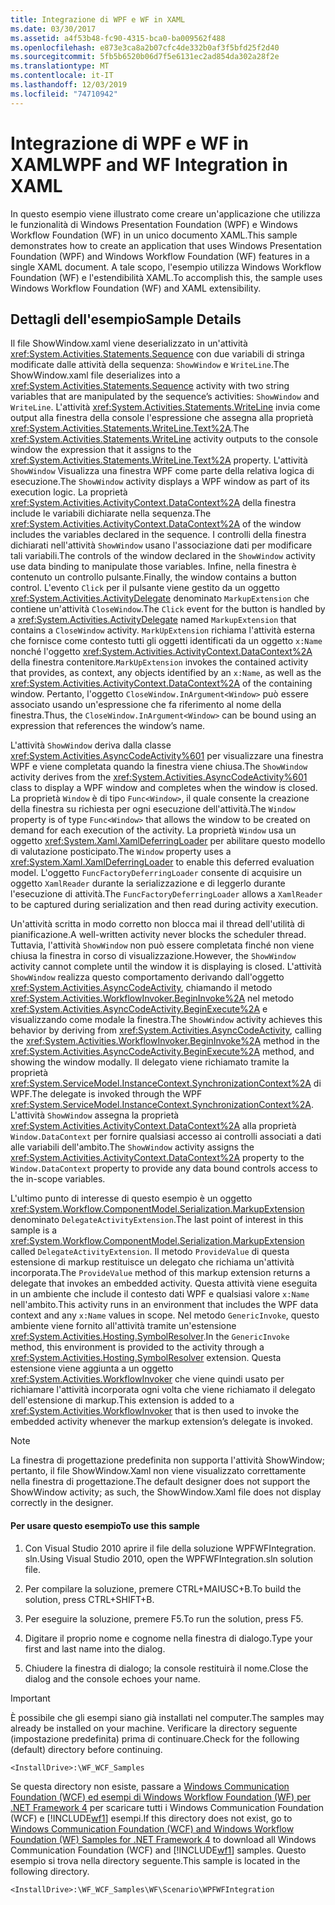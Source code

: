 ```yaml
---
title: Integrazione di WPF e WF in XAML
ms.date: 03/30/2017
ms.assetid: a4f53b48-fc90-4315-bca0-ba009562f488
ms.openlocfilehash: e873e3ca8a2b07cfc4de332b0af3f5bfd25f2d40
ms.sourcegitcommit: 5fb5b6520b06d7f5e6131ec2ad854da302a28f2e
ms.translationtype: MT
ms.contentlocale: it-IT
ms.lasthandoff: 12/03/2019
ms.locfileid: "74710942"
---
```

# <a name="wpf-and-wf-integration-in-xaml"></a><span data-ttu-id="a97b8-102">Integrazione di WPF e WF in XAML</span><span class="sxs-lookup"><span data-stu-id="a97b8-102">WPF and WF Integration in XAML</span></span>
<span data-ttu-id="a97b8-103">In questo esempio viene illustrato come creare un'applicazione che utilizza le funzionalità di Windows Presentation Foundation (WPF) e Windows Workflow Foundation (WF) in un unico documento XAML.</span><span class="sxs-lookup"><span data-stu-id="a97b8-103">This sample demonstrates how to create an application that uses Windows Presentation Foundation (WPF) and Windows Workflow Foundation (WF) features in a single XAML document.</span></span> <span data-ttu-id="a97b8-104">A tale scopo, l'esempio utilizza Windows Workflow Foundation (WF) e l'estendibilità XAML.</span><span class="sxs-lookup"><span data-stu-id="a97b8-104">To accomplish this, the sample uses Windows Workflow Foundation (WF) and XAML extensibility.</span></span>

## <a name="sample-details"></a><span data-ttu-id="a97b8-105">Dettagli dell'esempio</span><span class="sxs-lookup"><span data-stu-id="a97b8-105">Sample Details</span></span>
 <span data-ttu-id="a97b8-106">Il file ShowWindow.xaml viene deserializzato in un'attività <xref:System.Activities.Statements.Sequence> con due variabili di stringa modificate dalle attività della sequenza: `ShowWindow` e `WriteLine`.</span><span class="sxs-lookup"><span data-stu-id="a97b8-106">The ShowWindow.xaml file deserializes into a <xref:System.Activities.Statements.Sequence> activity with two string variables that are manipulated by the sequence’s activities: `ShowWindow` and `WriteLine`.</span></span> <span data-ttu-id="a97b8-107">L'attività <xref:System.Activities.Statements.WriteLine> invia come output alla finestra della console l'espressione che assegna alla proprietà <xref:System.Activities.Statements.WriteLine.Text%2A>.</span><span class="sxs-lookup"><span data-stu-id="a97b8-107">The <xref:System.Activities.Statements.WriteLine> activity outputs to the console window the expression that it assigns to the <xref:System.Activities.Statements.WriteLine.Text%2A> property.</span></span> <span data-ttu-id="a97b8-108">L'attività `ShowWindow` Visualizza una finestra WPF come parte della relativa logica di esecuzione.</span><span class="sxs-lookup"><span data-stu-id="a97b8-108">The `ShowWindow` activity displays a WPF window as part of its execution logic.</span></span> <span data-ttu-id="a97b8-109">La proprietà <xref:System.Activities.ActivityContext.DataContext%2A> della finestra include le variabili dichiarate nella sequenza.</span><span class="sxs-lookup"><span data-stu-id="a97b8-109">The <xref:System.Activities.ActivityContext.DataContext%2A> of the window includes the variables declared in the sequence.</span></span> <span data-ttu-id="a97b8-110">I controlli della finestra dichiarati nell'attività `ShowWindow` usano l'associazione dati per modificare tali variabili.</span><span class="sxs-lookup"><span data-stu-id="a97b8-110">The controls of the window declared in the `ShowWindow` activity use data binding to manipulate those variables.</span></span> <span data-ttu-id="a97b8-111">Infine, nella finestra è contenuto un controllo pulsante.</span><span class="sxs-lookup"><span data-stu-id="a97b8-111">Finally, the window contains a button control.</span></span> <span data-ttu-id="a97b8-112">L'evento `Click` per il pulsante viene gestito da un oggetto <xref:System.Activities.ActivityDelegate> denominato `MarkupExtension` che contiene un'attività `CloseWindow`.</span><span class="sxs-lookup"><span data-stu-id="a97b8-112">The `Click` event for the button is handled by a <xref:System.Activities.ActivityDelegate> named `MarkupExtension` that contains a `CloseWindow` activity.</span></span> <span data-ttu-id="a97b8-113">`MarkUpExtension` richiama l'attività esterna che fornisce come contesto tutti gli oggetti identificati da un oggetto `x:Name` nonché l'oggetto <xref:System.Activities.ActivityContext.DataContext%2A> della finestra contenitore.</span><span class="sxs-lookup"><span data-stu-id="a97b8-113">`MarkUpExtension` invokes the contained activity that provides, as context, any objects identified by an `x:Name`, as well as the <xref:System.Activities.ActivityContext.DataContext%2A> of the containing window.</span></span> <span data-ttu-id="a97b8-114">Pertanto, l'oggetto `CloseWindow.InArgument<Window>` può essere associato usando un'espressione che fa riferimento al nome della finestra.</span><span class="sxs-lookup"><span data-stu-id="a97b8-114">Thus, the `CloseWindow.InArgument<Window>` can be bound using an expression that references the window’s name.</span></span>

 <span data-ttu-id="a97b8-115">L'attività `ShowWindow` deriva dalla classe <xref:System.Activities.AsyncCodeActivity%601> per visualizzare una finestra WPF e viene completata quando la finestra viene chiusa.</span><span class="sxs-lookup"><span data-stu-id="a97b8-115">The `ShowWindow` activity derives from the <xref:System.Activities.AsyncCodeActivity%601> class to display a WPF window and completes when the window is closed.</span></span> <span data-ttu-id="a97b8-116">La proprietà `Window` è di tipo `Func<Window>`, il quale consente la creazione della finestra su richiesta per ogni esecuzione dell'attività.</span><span class="sxs-lookup"><span data-stu-id="a97b8-116">The `Window` property is of type `Func<Window>` that allows the window to be created on demand for each execution of the activity.</span></span> <span data-ttu-id="a97b8-117">La proprietà `Window` usa un oggetto <xref:System.Xaml.XamlDeferringLoader> per abilitare questo modello di valutazione posticipato.</span><span class="sxs-lookup"><span data-stu-id="a97b8-117">The `Window` property uses a <xref:System.Xaml.XamlDeferringLoader> to enable this deferred evaluation model.</span></span> <span data-ttu-id="a97b8-118">L'oggetto `FuncFactoryDeferringLoader` consente di acquisire un oggetto `XamlReader` durante la serializzazione e di leggerlo durante l'esecuzione di attività.</span><span class="sxs-lookup"><span data-stu-id="a97b8-118">The `FuncFactoryDeferringLoader` allows a `XamlReader` to be captured during serialization and then read during activity execution.</span></span>

 <span data-ttu-id="a97b8-119">Un'attività scritta in modo corretto non blocca mai il thread dell'utilità di pianificazione.</span><span class="sxs-lookup"><span data-stu-id="a97b8-119">A well-written activity never blocks the scheduler thread.</span></span> <span data-ttu-id="a97b8-120">Tuttavia, l'attività `ShowWindow` non può essere completata finché non viene chiusa la finestra in corso di visualizzazione.</span><span class="sxs-lookup"><span data-stu-id="a97b8-120">However, the `ShowWindow` activity cannot complete until the window it is displaying is closed.</span></span> <span data-ttu-id="a97b8-121">L'attività `ShowWindow` realizza questo comportamento derivando dall'oggetto <xref:System.Activities.AsyncCodeActivity>, chiamando il metodo <xref:System.Activities.WorkflowInvoker.BeginInvoke%2A> nel metodo <xref:System.Activities.AsyncCodeActivity.BeginExecute%2A> e visualizzando come modale la finestra.</span><span class="sxs-lookup"><span data-stu-id="a97b8-121">The `ShowWindow` activity achieves this behavior by deriving from <xref:System.Activities.AsyncCodeActivity>, calling the <xref:System.Activities.WorkflowInvoker.BeginInvoke%2A> method in the <xref:System.Activities.AsyncCodeActivity.BeginExecute%2A> method, and showing the window modally.</span></span> <span data-ttu-id="a97b8-122">Il delegato viene richiamato tramite la proprietà <xref:System.ServiceModel.InstanceContext.SynchronizationContext%2A> di WPF.</span><span class="sxs-lookup"><span data-stu-id="a97b8-122">The delegate is invoked through the WPF <xref:System.ServiceModel.InstanceContext.SynchronizationContext%2A>.</span></span> <span data-ttu-id="a97b8-123">L'attività `ShowWindow` assegna la proprietà <xref:System.Activities.ActivityContext.DataContext%2A> alla proprietà `Window.DataContext` per fornire qualsiasi accesso ai controlli associati a dati alle variabili dell'ambito.</span><span class="sxs-lookup"><span data-stu-id="a97b8-123">The `ShowWindow` activity assigns the <xref:System.Activities.ActivityContext.DataContext%2A> property to the `Window.DataContext` property to provide any data bound controls access to the in-scope variables.</span></span>

 <span data-ttu-id="a97b8-124">L'ultimo punto di interesse di questo esempio è un oggetto <xref:System.Workflow.ComponentModel.Serialization.MarkupExtension> denominato `DelegateActivityExtension`.</span><span class="sxs-lookup"><span data-stu-id="a97b8-124">The last point of interest in this sample is a <xref:System.Workflow.ComponentModel.Serialization.MarkupExtension> called `DelegateActivityExtension`.</span></span> <span data-ttu-id="a97b8-125">Il metodo `ProvideValue` di questa estensione di markup restituisce un delegato che richiama un'attività incorporata.</span><span class="sxs-lookup"><span data-stu-id="a97b8-125">The `ProvideValue` method of this markup extension returns a delegate that invokes an embedded activity.</span></span> <span data-ttu-id="a97b8-126">Questa attività viene eseguita in un ambiente che include il contesto dati WPF e qualsiasi valore `x:Name` nell'ambito.</span><span class="sxs-lookup"><span data-stu-id="a97b8-126">This activity runs in an environment that includes the WPF data context and any `x:Name` values in scope.</span></span> <span data-ttu-id="a97b8-127">Nel metodo `GenericInvoke`, questo ambiente viene fornito all'attività tramite un'estensione <xref:System.Activities.Hosting.SymbolResolver>.</span><span class="sxs-lookup"><span data-stu-id="a97b8-127">In the `GenericInvoke` method, this environment is provided to the activity through a <xref:System.Activities.Hosting.SymbolResolver> extension.</span></span> <span data-ttu-id="a97b8-128">Questa estensione viene aggiunta a un oggetto <xref:System.Activities.WorkflowInvoker> che viene quindi usato per richiamare l'attività incorporata ogni volta che viene richiamato il delegato dell'estensione di markup.</span><span class="sxs-lookup"><span data-stu-id="a97b8-128">This extension is added to a <xref:System.Activities.WorkflowInvoker> that is then used to invoke the embedded activity whenever the markup extension’s delegate is invoked.</span></span>

> [!NOTE]
> <span data-ttu-id="a97b8-129">La finestra di progettazione predefinita non supporta l'attività ShowWindow; pertanto, il file ShowWindow.Xaml non viene visualizzato correttamente nella finestra di progettazione.</span><span class="sxs-lookup"><span data-stu-id="a97b8-129">The default designer does not support the ShowWindow activity; as such, the ShowWindow.Xaml file does not display correctly in the designer.</span></span>

#### <a name="to-use-this-sample"></a><span data-ttu-id="a97b8-130">Per usare questo esempio</span><span class="sxs-lookup"><span data-stu-id="a97b8-130">To use this sample</span></span>

1. <span data-ttu-id="a97b8-131">Con Visual Studio 2010 aprire il file della soluzione WPFWFIntegration. sln.</span><span class="sxs-lookup"><span data-stu-id="a97b8-131">Using Visual Studio 2010, open the WPFWFIntegration.sln solution file.</span></span>

2. <span data-ttu-id="a97b8-132">Per compilare la soluzione, premere CTRL+MAIUSC+B.</span><span class="sxs-lookup"><span data-stu-id="a97b8-132">To build the solution, press CTRL+SHIFT+B.</span></span>

3. <span data-ttu-id="a97b8-133">Per eseguire la soluzione, premere F5.</span><span class="sxs-lookup"><span data-stu-id="a97b8-133">To run the solution, press F5.</span></span>

4. <span data-ttu-id="a97b8-134">Digitare il proprio nome e cognome nella finestra di dialogo.</span><span class="sxs-lookup"><span data-stu-id="a97b8-134">Type your first and last name into the dialog.</span></span>

5. <span data-ttu-id="a97b8-135">Chiudere la finestra di dialogo; la console restituirà il nome.</span><span class="sxs-lookup"><span data-stu-id="a97b8-135">Close the dialog and the console echoes your name.</span></span>

> [!IMPORTANT]
> <span data-ttu-id="a97b8-136">È possibile che gli esempi siano già installati nel computer.</span><span class="sxs-lookup"><span data-stu-id="a97b8-136">The samples may already be installed on your machine.</span></span> <span data-ttu-id="a97b8-137">Verificare la directory seguente (impostazione predefinita) prima di continuare.</span><span class="sxs-lookup"><span data-stu-id="a97b8-137">Check for the following (default) directory before continuing.</span></span>  
>   
> `<InstallDrive>:\WF_WCF_Samples`  
>   
> <span data-ttu-id="a97b8-138">Se questa directory non esiste, passare a [Windows Communication Foundation (WCF) ed esempi di Windows Workflow Foundation (WF) per .NET Framework 4](https://www.microsoft.com/download/details.aspx?id=21459) per scaricare tutti i Windows Communication Foundation (WCF) e [!INCLUDE[wf1](../../../../includes/wf1-md.md)] esempi.</span><span class="sxs-lookup"><span data-stu-id="a97b8-138">If this directory does not exist, go to [Windows Communication Foundation (WCF) and Windows Workflow Foundation (WF) Samples for .NET Framework 4](https://www.microsoft.com/download/details.aspx?id=21459) to download all Windows Communication Foundation (WCF) and [!INCLUDE[wf1](../../../../includes/wf1-md.md)] samples.</span></span> <span data-ttu-id="a97b8-139">Questo esempio si trova nella directory seguente.</span><span class="sxs-lookup"><span data-stu-id="a97b8-139">This sample is located in the following directory.</span></span>  
>   
> `<InstallDrive>:\WF_WCF_Samples\WF\Scenario\WPFWFIntegration`
